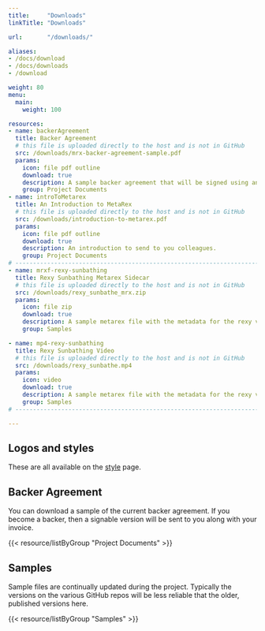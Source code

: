 ```yaml
---
title:     "Downloads"
linkTitle: "Downloads"

url:       "/downloads/"

aliases:
- /docs/download
- /docs/downloads
- /download

weight: 80
menu:
  main:
    weight: 100

resources:
- name: backerAgreement
  title: Backer Agreement
  # this file is uploaded directly to the host and is not in GitHub
  src: /downloads/mrx-backer-agreement-sample.pdf
  params:
    icon: file pdf outline
    download: true
    description: A sample backer agreement that will be signed using an Adobe sign workflow if you become a backer.
    group: Project Documents
- name: introToMetarex
  title: An Introduction to MetaRex
  # this file is uploaded directly to the host and is not in GitHub
  src: /downloads/introduction-to-metarex.pdf
  params:
    icon: file pdf outline
    download: true
    description: An introduction to send to you colleagues.
    group: Project Documents
# ------------------------------------------------------------------------------
- name: mrxf-rexy-sunbathing
  title: Rexy Sunbathing Metarex Sidecar
  # this file is uploaded directly to the host and is not in GitHub
  src: /downloads/rexy_sunbathe_mrx.zip
  params:
    icon: file zip
    download: true
    description: A sample metarex file with the metadata for the rexy video.
    group: Samples

- name: mp4-rexy-sunbathing
  title: Rexy Sunbathing Video
  # this file is uploaded directly to the host and is not in GitHub
  src: /downloads/rexy_sunbathe.mp4
  params:
    icon: video
    download: true
    description: A sample metarex file with the metadata for the rexy video.
    group: Samples
# ------------------------------------------------------------------------------

---
```


## Logos and styles

These are all available on the [style](/style) page.

## Backer Agreement

You can download a sample of the current backer agreement. If you become a
backer, then a signable version will be sent to you along with your invoice.

{{< resource/listByGroup "Project Documents" >}}

## Samples

Sample files are continually updated during the project. Typically the versions
on the various GitHub repos will be less reliable that the older, published
versions here.

{{< resource/listByGroup "Samples" >}}